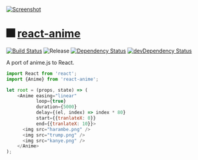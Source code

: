 [![Screenshot][website-img]][website-url]

# 🎆 [react-anime](https://alain.xyz/react-anime)

[![Build Status][travis-img]][travis-url] ![Release][release-img] [![Dependency Status][david-img]][david-url] [![devDependency Status][david-dev-img]][david-dev-url]

A port of anime.js to React.

```js
import React from 'react';
import {Anime} from 'react-anime';

let root = (props, state) => (
    <Anime easing="linear" 
           loop={true} 
           duration={5000} 
           delay={(el, index) => index * 80} 
           start={{tranlateX: 0}} 
           end={{tranlateX: 10}}>
      <img src="harambe.png" />
      <img src="trump.png" />
      <img src="kanye.png" />
    </Anime>
);
```

[website-img]: docs/brand/cover.png
[website-url]: https://alain.xyz/libraries/react-anime
[release-img]: https://img.shields.io/badge/release-0.1.0-4dbfcc.svg?style=flat-square
[license-img]: http://img.shields.io/:license-isc-blue.svg?style=flat-square
[license-url]: https://opensource.org/licenses/MIT
[david-url]: https://david-dm.org/alaingalvan/react-anime
[david-img]: https://david-dm.org/alaingalvan/react-anime.svg?style=flat-square
[david-dev-url]: https://david-dm.org/alaingalvan/react-anime#info=devDependencies
[david-dev-img]: https://david-dm.org/alaingalvan/react-anime/dev-status.svg?style=flat-square
[travis-img]: https://api.travis-ci.org/alaingalvan/react-anime.svg?style=flat-square
[travis-url]:https://travis-ci.org/alaingalvan/react-anime
[npm-img]: https://img.shields.io/npm/v/react-anime.svg?style=flat-square
[npm-url]: http://npm.im/react-anime
[coveralls-img]: https://coveralls.io/repos/github/alaingalvan/react-anime/badge.svg?branch=master&style=flat-square
[coveralls-url]:https://coveralls.io/github/alaingalvan/react-anime